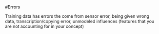 #Errors

Training data has errors the come from sensor error, being given wrong data, transcription/copying error, unmodeled influences (features that you are not accounting for in your concept)
